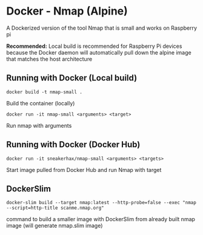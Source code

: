# Docker - Nmap (Alpine)

A Dockerized version of the tool Nmap that is small and works on Raspberry pi

**Recommended:** Local build is recommended for Raspberry Pi devices because the Docker daemon will automatically pull down the alpine image that matches the host architecture

## Running with Docker (Local build)

```
docker build -t nmap-small .
```

Build the container (locally)

```
docker run -it nmap-small <arguments> <target>
```

Run nmap with arguments

## Running with Docker (Docker Hub)

```
docker run -it sneakerhax/nmap-small <arguments> <targets>
```

Start image pulled from Docker Hub and run Nmap with target

## DockerSlim

```
docker-slim build --target nmap:latest --http-probe=false --exec "nmap --script=http-title scanme.nmap.org"
```
command to build a smaller image with DockerSlim from already built nmap image (will generate nmap.slim image)
